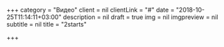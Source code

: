 +++
category = "Видео"
client = nil
clientLink = "#"
date = "2018-10-25T11:14:11+03:00"
description = nil
draft = true
img = nil
imgpreview = nil
subtitle = nil
title = "2starts"

+++
